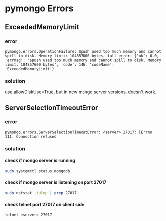 # pymongo Errors

## ExceededMemoryLimit

### error
```text
pymongo.errors.OperationFailure: $push used too much memory and cannot spill to disk. Memory limit: 104857600 bytes, full error: {'ok': 0.0, 'errmsg': '$push used too much memory and cannot spill to disk. Memory limit: 104857600 bytes', 'code': 146, 'codeName': 'ExceededMemoryLimit'}
```

### solution
use allowDiskUse=True, but in new mongo server versions, doesn't work.

## ServerSelectionTimeoutError

### error
```text
pymongo.errors.ServerSelectionTimeoutError: <server>:27017: [Errno 111] Connection refused
```

### solution
#### check if mongo server is running
```bash
sudo systemctl status mongodb
```

#### check if mongo server is listening on port 27017
```bash
sudo netstat -tulnp | grep 27017
```

#### check telnet port 27017 on client side
```bash
telnet <server> 27017
```
